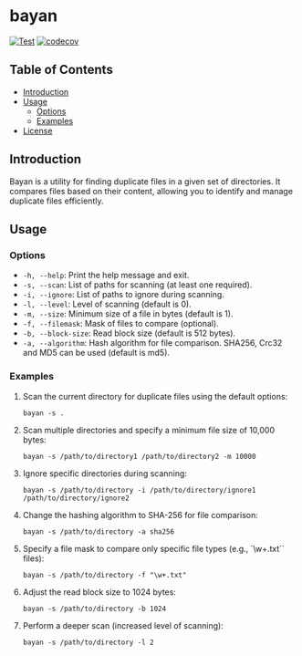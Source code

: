 # bayan 
[![Test](https://github.com/littlehobbit/bayan/actions/workflows/test.yml/badge.svg)](https://github.com/littlehobbit/bayan/actions/workflows/test.yml) [![codecov](https://codecov.io/gh/littlehobbit/bayan/graph/badge.svg?token=54DF2KOSP4)](https://codecov.io/gh/littlehobbit/bayan) 

## Table of Contents
- [Introduction](#introduction)
- [Usage](#usage)
  - [Options](#options)
  - [Examples](#examples)
- [License](#license)

## Introduction
Bayan is a utility for finding duplicate files in a given set of directories. It compares files based on their content, allowing you to identify and manage duplicate files efficiently.

## Usage

### Options
- `-h, --help`: Print the help message and exit.
- `-s, --scan`: List of paths for scanning (at least one required).
- `-i, --ignore`: List of paths to ignore during scanning.
- `-l, --level`: Level of scanning (default is 0).
- `-m, --size`: Minimum size of a file in bytes (default is 1).
- `-f, --filemask`: Mask of files to compare (optional).
- `-b, --block-size`: Read block size (default is 512 bytes).
- `-a, --algorithm`: Hash algorithm for file comparison. SHA256, Crc32 and MD5 can be used (default is md5).

### Examples
1. Scan the current directory for duplicate files using the default options:
   ```
   bayan -s .
   ```

2. Scan multiple directories and specify a minimum file size of 10,000 bytes:
   ```
   bayan -s /path/to/directory1 /path/to/directory2 -m 10000
   ```

3. Ignore specific directories during scanning:
   ```
   bayan -s /path/to/directory -i /path/to/directory/ignore1 /path/to/directory/ignore2
   ```

4. Change the hashing algorithm to SHA-256 for file comparison:
   ```
   bayan -s /path/to/directory -a sha256
   ```

5. Specify a file mask to compare only specific file types (e.g., `\w+.txt`` files):
   ```
   bayan -s /path/to/directory -f "\w+.txt"
   ```

6. Adjust the read block size to 1024 bytes:
   ```
   bayan -s /path/to/directory -b 1024
   ```

7. Perform a deeper scan (increased level of scanning):
   ```
   bayan -s /path/to/directory -l 2
   ```
